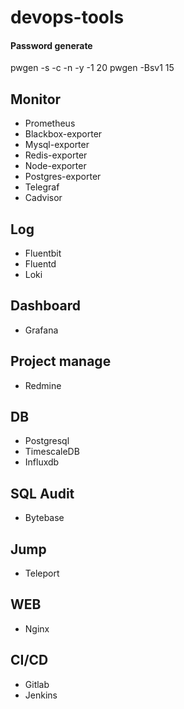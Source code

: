 # devops-tools

#### Password generate
pwgen -s -c -n -y -1 20
pwgen -Bsv1 15

## Monitor

* Prometheus
* Blackbox-exporter
* Mysql-exporter
* Redis-exporter
* Node-exporter
* Postgres-exporter
* Telegraf
* Cadvisor

## Log
* Fluentbit
* Fluentd
* Loki

## Dashboard
* Grafana

## Project manage

* Redmine

## DB

* Postgresql
* TimescaleDB
* Influxdb

## SQL Audit
* Bytebase

## Jump
* Teleport

## WEB

* Nginx

## CI/CD

* Gitlab
* Jenkins